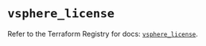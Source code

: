 # `vsphere_license`

Refer to the Terraform Registry for docs: [`vsphere_license`](https://registry.terraform.io/providers/hashicorp/vsphere/2.11.1/docs/resources/license).
